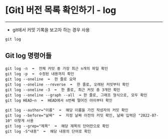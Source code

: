 # [Git] 버전 목록 확인하기 - log

---

- git에서 커밋 기록을 보고자 하는 경우 사용

```shell
git log
```



## Git log 명령어들

``` shell
git log -n  ➡️  전체 커밋 중 가장 최근 n개의 파일 확인
git log -p  ➡️  수정된 내용까지 확인
git log --oneline  ➡️  한 줄로 요약
git log --oneline --reverse  ➡️  한 줄로, 오래된 커밋부터 확인
git log --oneline -3  ➡️  한 줄로, 최근 커밋 중 3개만 확인
git log --oneline --graph --all  ➡️ 한 줄로, 그래프 형식으로, 모두 확인
git log HEAD~n  ➡️  HEAD에서 n번째 떨어진 아이부터 확인

```

```shell
git log --author="이름"  ➡️  해당 이름을 가진 작성자의 커밋 확인
git log --before="날짜"  ➡️  지정 날짜 이전의 커밋 확인, 날짜 입력은 "2022-07-10" 이렇게 사용
git log --grep="제목"  ➡️  해당 제목의 단어만으로 확인
git log -S"내용"  ➡️  해당 내용의 단어로 확인
```

